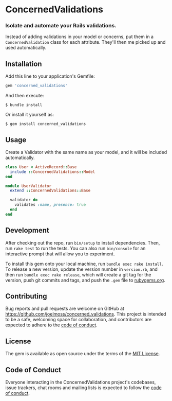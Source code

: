 # ConcernedValidations

### Isolate and automate your Rails validations.

Instead of adding validations in your model or concerns, put them in a `ConcernedValidation` class for each attribute. They'll then me picked up and used automatically.

## Installation

Add this line to your application's Gemfile:

```ruby
gem 'concerned_validations'
```

And then execute:

    $ bundle install

Or install it yourself as:

    $ gem install concerned_validations

## Usage

Create a Validator with the same name as your model, and it will be included automatically.

```ruby
class User < ActiveRecord::Base
  include ::ConcernedValidations::Model
end

module UserValidator
  extend ::ConcernedValidations::Base

  validator do
    validates :name, presence: true
  end
end
```

## Development

After checking out the repo, run `bin/setup` to install dependencies. Then, run `rake test` to run the tests. You can also run `bin/console` for an interactive prompt that will allow you to experiment.

To install this gem onto your local machine, run `bundle exec rake install`. To release a new version, update the version number in `version.rb`, and then run `bundle exec rake release`, which will create a git tag for the version, push git commits and tags, and push the `.gem` file to [rubygems.org](https://rubygems.org).

## Contributing

Bug reports and pull requests are welcome on GitHub at https://github.com/joelmoss/concerned_validations. This project is intended to be a safe, welcoming space for collaboration, and contributors are expected to adhere to the [code of conduct](https://github.com/joelmoss/concerned_validations/blob/master/CODE_OF_CONDUCT.md).

## License

The gem is available as open source under the terms of the [MIT License](https://opensource.org/licenses/MIT).

## Code of Conduct

Everyone interacting in the ConcernedValidations project's codebases, issue trackers, chat rooms and mailing lists is expected to follow the [code of conduct](https://github.com/joelmoss/concerned_validations/blob/master/CODE_OF_CONDUCT.md).
